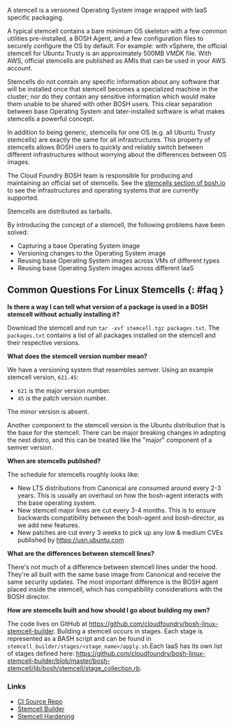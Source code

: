 A stemcell is a versioned Operating System image wrapped with IaaS specific
packaging.

A typical stemcell contains a bare minimum OS skeleton with a few common
utilities pre-installed, a BOSH Agent, and a few configuration files to securely
configure the OS by default. For example: with vSphere, the official stemcell
for Ubuntu Trusty is an approximately 500MB VMDK file. With AWS, official
stemcells are published as AMIs that can be used in your AWS account.

Stemcells do not contain any specific information about any software that will
be installed once that stemcell becomes a specialized machine in the cluster;
nor do they contain any sensitive information which would make them unable to be
shared with other BOSH users. This clear separation between base Operating
System and later-installed software is what makes stemcells a powerful concept.

In addition to being generic, stemcells for one OS (e.g. all Ubuntu Trusty
stemcells) are exactly the same for all infrastructures. This property of
stemcells allows BOSH users to quickly and reliably switch between different
infrastructures without worrying about the differences between OS images.

The Cloud Foundry BOSH team is responsible for producing and maintaining an
official set of stemcells. See the [stemcells section of
bosh.io](https://bosh.io/stemcells) to see the infrastructures and operating
systems that are currently supported.

Stemcells are distributed as tarballs.

By introducing the concept of a stemcell, the following problems have been
solved:

- Capturing a base Operating System image
- Versioning changes to the Operating System image
- Reusing base Operating System images across VMs of different types
- Reusing base Operating System images across different IaaS

## Common Questions For Linux Stemcells {: #faq }

**Is there a way I can tell what version of a package is used in a BOSH stemcell
without actually installing it?**

Download the stemcell and run `tar -xvf stemcell.tgz packages.txt`. The
`packages.txt` contains a list of all packages installed on the stemcell and
their respective versions.

**What does the stemcell version number mean?**

We have a versioning system that resembles semver. Using an example stemcell
version, `621.45`:

* `621` is the major version number.
* `45` is the patch version number.

The minor version is absent.

Another component to the stemcell version is the Ubuntu distribution that is
the base for the stemcell. There can be major breaking changes in adopting the
next distro, and this can be treated like the "major" component of a semver
version.

**When are stemcells published?**

The schedule for stemcells roughly looks like:

* New LTS distributions from Canonical are consumed around every 2-3 years. This
  is usually an overhaul on how the bosh-agent interacts with the base operating
  system.
* New stemcell major lines are cut every 3-4 months. This is to ensure backwards
  compatibility between the bosh-agent and bosh-director, as we add new
  features.
* New patches are cut every 3 weeks to pick up any low & medium CVEs published
  by https://usn.ubuntu.com

**What are the differences between stemcell lines?**

There's not much of a difference between stemcell lines under the hood. They're
all built with the same base image from Canonical and receive the same security
updates. The most important difference is the BOSH agent placed inside the
stemcell, which has compatibility considerations with the BOSH director.

**How are stemcells built and how should I go about building my own?**

The code lives on GitHub at
https://github.com/cloudfoundry/bosh-linux-stemcell-builder. Building a stemcell
occurs in stages. Each stage is represented as a BASH script and can be found in
`stemcell_builder/stages/<stage_name>/apply.sh`.Each IaaS has its own list of
stages defined here:
https://github.com/cloudfoundry/bosh-linux-stemcell-builder/blob/master/bosh-stemcell/lib/bosh/stemcell/stage_collection.rb.

### Links

* [CI Source Repo](https://github.com/cloudfoundry/bosh-stemcells-ci)
* [Stemcell Builder](https://github.com/cloudfoundry/bosh-linux-stemcell-builder)
* [Stemcell Hardening](https://docs.pivotal.io/pivotalcf/security/pcf-infrastructure/stemcell-hardening.html)
